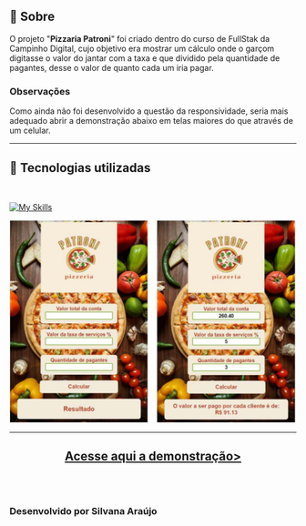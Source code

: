  ## 📝 Sobre 
O projeto "**Pizzaria Patroni**" foi criado dentro do curso de FullStak da Campinho Digital, cujo objetivo era mostrar um cálculo onde o garçom digitasse o valor do jantar com a taxa e que dividido pela quantidade de pagantes, desse o valor de quanto cada um iria pagar.

### Observações
Como ainda não foi desenvolvido a questão da responsividade, seria mais adequado abrir a demonstração abaixo em telas maiores do que através de um celular.

---

## 🚀 Tecnologias utilizadas 
</br>

[![My Skills](https://skillicons.dev/icons?i=html,css,js)](https://skillicons.dev)


![alt text](/img/imagemdoprojeto.jpg)

---

<h2 align=center>
 <a href="https://desafio-pizzaria.vercel.app/">Acesse aqui a demonstração></a>
 </h2>

</br>
</br>

### Desenvolvido por Silvana Araújo


